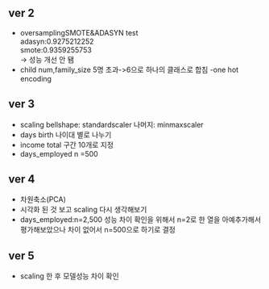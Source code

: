 ## ver 2
- oversamplingSMOTE&ADASYN test<br>
adasyn:0.9275212252<br>
smote:0.9359255753<br>
-> 성능 개선 안 됌
- child num,family_size
5명 초과->6으로 하나의 클래스로 합침
-one hot encoding

## ver 3
- scaling
bellshape: standardscaler
나머지: minmaxscaler
- days birth
나이대 별로 나누기
- income total
구간 10개로 지정
- days_employed
n =500

## ver 4
- 차원축소(PCA)
- 시각화 된 것 보고 scaling 다시 생각해보기
- days_employed:n=2,500 성능 차이 확인을 위해서
n=2로 한 열을 아예추가해서 평가해보았으나 차이 없어서 n=500으로 하기로 결정

## ver 5
- scaling 한 후 모델성능 차이 확인
